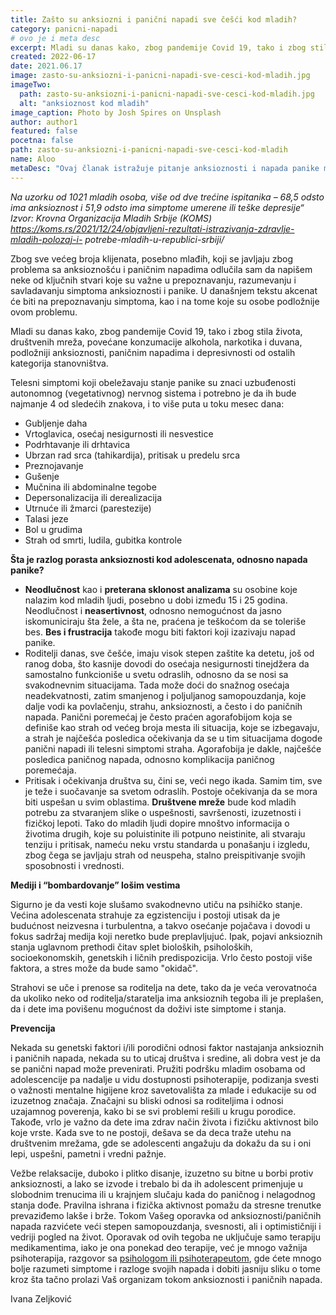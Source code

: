 ```yaml
---
title: Zašto su anksiozni i panični napadi sve češći kod mladih? 
category: panicni-napadi
# ovo je i meta desc
excerpt: Mladi su danas kako, zbog pandemije Covid 19, tako i zbog stila života, društvenih mreža, povećane konzumacije alkohola, narkotika i duvana, podložniji anksioznosti paničnim napadima i depresivnosti od ostalih kategorija stanovništva.
created: 2022-06-17
date: 2021.06.17
image: zasto-su-anksiozni-i-panicni-napadi-sve-cesci-kod-mladih.jpg
imageTwo:
  path: zasto-su-anksiozni-i-panicni-napadi-sve-cesci-kod-mladih.jpg
  alt: "anksioznost kod mladih"
image_caption: Photo by Josh Spires on Unsplash
author: author1
featured: false
pocetna: false
path: zasto-su-anksiozni-i-panicni-napadi-sve-cesci-kod-mladih
name: Aloo
metaDesc: "Ovaj članak istražuje pitanje anksioznosti i napada panike među mladim ljudima, kako se prepoznaju, njihove uzroke, prevenciju i moguće tretmane."
---
```


*Na uzorku od 1021 mladih osoba, više od dve trećine ispitanika – 68,5 odsto ima anksioznost i
51,9 odsto ima simptome umerene ili teške depresije“ Izvor: Krovna Organizacija Mladih Srbije
(KOMS) https://koms.rs/2021/12/24/objavljeni-rezultati-istrazivanja-zdravlje-mladih-polozaj-i-
potrebe-mladih-u-republici-srbiji/*

Zbog sve većeg broja klijenata, posebno mlađih, koji se javljaju zbog problema sa anksioznošću i
paničnim napadima odlučila sam da napišem neke od ključnih stvari koje su važne u
prepoznavanju, razumevanju i savladavanju simptoma anksioznosti i panike. U današnjem tekstu
akcenat će biti na prepoznavanju simptoma, kao i na tome koje su osobe podložnije ovom
problemu.

Mladi su danas kako, zbog pandemije Covid 19, tako i zbog stila života, društvenih mreža,
povećane konzumacije alkohola, narkotika i duvana, podložniji anksioznosti, paničnim napadima
i depresivnosti od ostalih kategorija stanovništva.

Telesni simptomi koji obeležavaju stanje panike su znaci uzbuđenosti autonomnog
(vegetativnog) nervnog sistema i potrebno je da ih bude najmanje 4 od sledećih znakova, i to
više puta u toku mesec dana:

- Gubljenje daha
- Vrtoglavica, osećaj nesigurnosti ili nesvestice
- Podrhtavanje ili drhtavica
- Ubrzan rad srca (tahikardija), pritisak u predelu srca
- Preznojavanje
- Gušenje
- Mučnina ili abdominalne tegobe
- Depersonalizacija ili derealizacija
- Utrnuće ili žmarci (parestezije)
- Talasi jeze
- Bol u grudima
- Strah od smrti, ludila, gubitka kontrole


**Šta je razlog porasta anksioznosti kod adolescenata, odnosno napada panike?**

- **Neodlučnost** kao i **preterana sklonost analizama** su osobine koje nalazim kod mladih
ljudi, posebno u dobi između 15 i 25 godina. Neodlučnost i **neasertivnost**, odnosno
nemogućnost da jasno iskomuniciraju šta žele, a šta ne, praćena je teškoćom da se toleriše
bes. **Bes i frustracija** takođe mogu biti faktori koji izazivaju napad panike.
- Roditelji danas, sve češće, imaju visok stepen zaštite ka detetu, još od ranog doba, što
kasnije dovodi do osećaja nesigurnosti tinejdžera da samostalno funkcioniše u svetu
odraslih, odnosno da se nosi sa svakodnevnim situacijama. Tada može doći do snažnog osećaja neadekvatnosti, zatim smanjenog i poljuljanog samopouzdanja, koje dalje vodi ka
povlačenju, strahu, anksioznosti, a često i do paničnih napada. Panični poremećaj je često
praćen agorafobijom koja se definiše kao strah od većeg broja mesta ili situacija, koje se
izbegavaju, a strah je najčešća posledica očekivanja da se u tim situacijama dogode
panični napadi ili telesni simptomi straha. Agorafobija je dakle, najčešće posledica
paničnog napada, odnosno komplikacija paničnog poremećaja.
- Pritisak i očekivanja društva su, čini se, veći nego ikada. Samim tim, sve je teže i
suočavanje sa svetom odraslih. Postoje očekivanja da se mora biti uspešan u svim
oblastima. **Društvene mreže** bude kod mladih potrebu za stvaranjem slike o uspešnosti,
savršenosti, izuzetnosti i fizičkoj lepoti. Tako do mladih ljudi dopire mnoštvo informacija
o životima drugih, koje su poluistinite ili potpuno neistinite, ali stvaraju tenziju i pritisak,
nameću neku vrstu standarda u ponašanju i izgledu, zbog čega se javljaju strah od
neuspeha, stalno preispitivanje svojih sposobnosti i vrednosti.

**Mediji i “bombardovanje” lošim vestima**

Sigurno je da vesti koje slušamo svakodnevno utiču na psihičko stanje. Većina adolescenata
strahuje za egzistenciju i postoji utisak da je budućnost neizvesna i turbulentna, a takvo osećanje
pojačava i dovodi u fokus sadržaj medija koji neretko bude preplavljujuć. Ipak, pojavi
anksioznih stanja uglavnom prethodi čitav splet bioloških, psiholoških, socioekonomskih,
genetskih i ličnih predispozicija. Vrlo često postoji više faktora, a stres može da bude samo "okidač".

Strahovi se uče i prenose sa roditelja na dete, tako da je veća verovatnoća da ukoliko neko od
roditelja/staratelja ima anksioznih tegoba ili je preplašen, da i dete ima povišenu mogućnost da
doživi iste simptome i stanja.

**Prevencija**

Nekada su genetski faktori i/ili porodični odnosi faktor nastajanja anksioznih i paničnih napada,
nekada su to uticaj društva i sredine, ali dobra vest je da se panični napad može prevenirati.
Pružiti podršku mladim osobama od adolescencije pa nadalje u vidu dostupnosti psihoterapije,
podizanja svesti o važnosti mentalne higijene kroz savetovališta za mlade i edukacije su od
izuzetnog značaja. Značajni su bliski odnosi sa roditeljima i odnosi uzajamnog poverenja, kako
bi se svi problemi rešili u krugu porodice. Takođe, vrlo je važno da dete ima zdrav način života i
fizičku aktivnost bilo koje vrste. Kada sve to ne postoji, dešava se da deca traže utehu na
društvenim mrežama, gde se adolescenti angažuju da dokažu da su i oni lepi, uspešni, pametni i
vredni pažnje.

Vežbe relaksacije, duboko i plitko disanje, izuzetno su bitne u borbi protiv anksioznosti, a lako
se izvode i trebalo bi da ih adolescent primenjuje u slobodnim trenucima ili u krajnjem slučaju
kada do paničnog i nelagodnog stanja dođe. Pravilna ishrana i fizička aktivnost pomažu da
stresne trenutke prevaziđemo lakše i brže. Tokom Vašeg oporavka od anksioznosti/paničnih
napada razvićete veći stepen samopouzdanja, svesnosti, ali i optimističniji i vedriji pogled na
život. Oporavak od ovih tegoba ne uključuje samo terapiju medikamentima, iako je ona ponekad
deo terapije, već je mnogo važnija psihoterapija, razgovor sa [psihologom ili psihoterapeutom](/blog/psihoterapija/razlika-izmedju-psihologa-psihijatra-i-psihoterapeuta/), gde ćete mnogo bolje razumeti simptome i razloge svojih napada i dobiti jasniju sliku o tome kroz šta tačno prolazi Vaš organizam tokom anksioznosti i paničnih napada.


Ivana Zeljković
